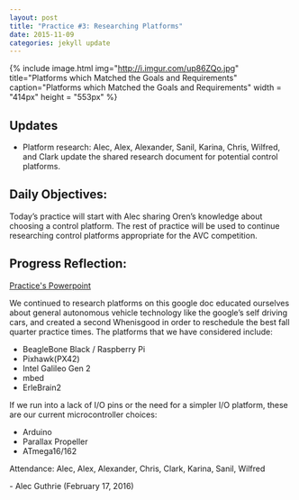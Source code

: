```yaml
---
layout: post
title: "Practice #3: Researching Platforms"
date: 2015-11-09
categories: jekyll update
---
```


{% include image.html
            img="http://i.imgur.com/up86ZQo.jpg"
            title="Platforms which Matched the Goals and Requirements"
            caption="Platforms which Matched the Goals and Requirements"
            width = "414px"
            height = "553px"
%}

## Updates
* Platform research: Alec, Alex, Alexander, Sanil, Karina, Chris, Wilfred, and
  Clark update the shared research document for potential control platforms.

## Daily Objectives:

Today’s practice will start with Alec sharing Oren’s knowledge about choosing a
control platform. The rest of practice will be used to continue researching
control platforms appropriate for the AVC competition.
   
## Progress Reflection:

[Practice's
Powerpoint](https://docs.google.com/presentation/d/1Vd7GRl5eWh0uci9uSAD_STtZdWhhNBF9mCnDkbRHZ8M/edit?usp=sharing)

We continued to research platforms on this google doc educated ourselves about
general autonomous vehicle technology like the google’s self driving cars, and
created a second Whenisgood in order to reschedule the best fall quarter
practice times. The platforms that we have considered include:

* BeagleBone Black / Raspberry Pi
* Pixhawk(PX42)
* Intel Galileo Gen 2
* mbed
* ErleBrain2

If we run into a lack of I/O pins or the need for a simpler I/O platform, these
are our current microcontroller choices:

* Arduino
* Parallax Propeller
* ATmega16/162

Attendance: Alec, Alex, Alexander, Chris, Clark, Karina, Sanil, Wilfred

\- Alec Guthrie (February 17, 2016)
